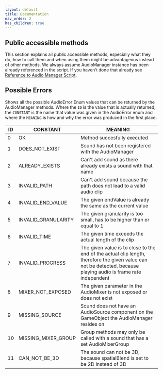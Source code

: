 ```yaml
---
layout: default
title: Documentation
nav_order: 2
has_children: true
---
```


## Public accessible methods
This section explains all public accessible methods, especially what they do, how to call them and when using them might be advantageous instead of other methods. We always assume AudioManager instance has been already referenced in the script. If you haven't done that already see [Reference to Audio Manager Script](https://mathewhdyt.github.io/Unity-Audio-Manager/installation#reference-to-audio-manager-script).

## Possible Errors
Shows all the possible AudioError Enum values that can be returned by the AudioManager methods. Where the ```ID``` is the value that is actually returned, the ```CONSTANT``` is the name that value was given in the AudioError enum and where the ```MEANING``` is how and why the error was produced in the first place.

| **ID** | **CONSTANT**                  | **MEANING**                                                                                    |
| -------| ------------------------------| -----------------------------------------------------------------------------------------------|
| 0      | OK                            | Method succesfully executed                                                                    |
| 1      | DOES_NOT_EXIST                | Sound has not been registered with the AudioManager                                            |
| 2      | ALREADY_EXISTS                | Can't add sound as there already exists a sound with that name                                 |
| 3      | INVALID_PATH                  | Can't add sound because the path does not lead to a valid audio clip                           |
| 4      | INVALID_END_VALUE             | The given endValue is already the same as the current value                                    |
| 5      | INVALID_GRANULARITY           | The given granularity is too small, has to be higher than or equal to 1                        |
| 6      | INVALID_TIME                  | The given time exceeds the actual length of the clip                                           |
| 7      | INVALID_PROGRESS              | The given value is to close to the end of the actual clip length, therefore the given value can not be detected, because playing audio is frame rate independent                                                                                                                 |
| 8      | MIXER_NOT_EXPOSED             | The given parameter in the AudioMixer is not exposed or does not exist                         |
| 9      | MISSING_SOURCE                | Sound does not have an AudioSource component on the GameObject the AudioManager resides on     |
| 10     | MISSING_MIXER_GROUP           | Group methods may only be called with a sound that has a set AudioMixerGroup                   |
| 11     | CAN_NOT_BE_3D                 | The sound can not be 3D, because spatialBlend is set to be 2D instead of 3D                    |
